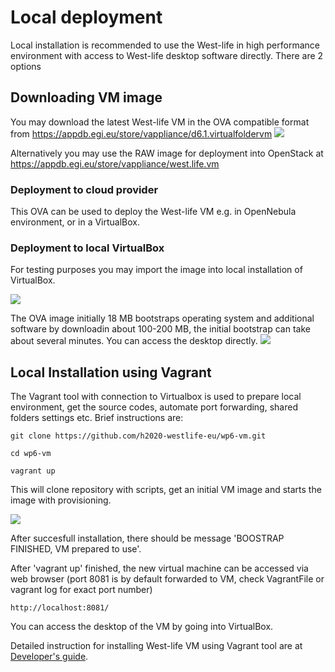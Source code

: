 # Local deployment 

Local installation is recommended to use the West-life in high performance environment with access to West-life desktop software directly.
There are 2 options 

## Downloading VM image

You may download the latest West-life VM in the OVA compatible format from 
https://appdb.egi.eu/store/vappliance/d6.1.virtualfoldervm
![](/doc/assets/DownloadAppDB.gif)

Alternatively you may use the RAW image for deployment into OpenStack at https://appdb.egi.eu/store/vappliance/west.life.vm

### Deployment to cloud provider
This OVA can be used to deploy the West-life VM e.g. in OpenNebula environment, or in a VirtualBox. 

### Deployment to local VirtualBox
For testing purposes you may import the image into local installation of VirtualBox.

![](/doc/assets/ImportVM2.gif)

The OVA image initially 18 MB bootstraps operating system and additional software by downloadin about 100-200 MB, the initial bootstrap can take about several minutes. You can access the desktop directly.
![](/doc/assets/VMDesktop.gif)


## Local Installation using Vagrant
The Vagrant tool with connection to Virtualbox is used to prepare local environment, get the source codes, automate port forwarding, shared folders settings etc. 
Brief instructions are:
```
git clone https://github.com/h2020-westlife-eu/wp6-vm.git

cd wp6-vm

vagrant up
```
This will clone repository with scripts, get an initial VM image and starts the image with provisioning.

![](/doc/assets/VMVagrantUp.gif)

After succesfull installation, there should be message 'BOOSTRAP FINISHED, VM prepared to use'.

After 'vagrant up' finished, the new virtual machine can be accessed via web browser (port 8081 is by default forwarded to VM, check VagrantFile or vagrant log for exact port number)
```
http://localhost:8081/
```
You can access the desktop of the VM by going into VirtualBox.

Detailed instruction for installing West-life VM using Vagrant tool are at [Developer's guide](developers-guide.md).